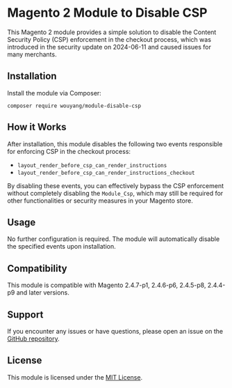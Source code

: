 # Magento 2 Module to Disable CSP

This Magento 2 module provides a simple solution to disable the Content Security Policy (CSP) enforcement in the 
checkout process, which was introduced in the security update on 2024-06-11 and caused issues for many merchants.

## Installation

Install the module via Composer:

`composer require wouyang/module-disable-csp`


## How it Works

After installation, this module disables the following two events responsible for enforcing CSP in the checkout process:

- `layout_render_before_csp_can_render_instructions`
- `layout_render_before_csp_can_render_instructions_checkout`

By disabling these events, you can effectively bypass the CSP enforcement without completely disabling the `Module_Csp`, which may still be required for other functionalities or security measures in your Magento store.

## Usage

No further configuration is required. The module will automatically disable the specified events upon installation.

## Compatibility

This module is compatible with Magento 2.4.7-p1, 2.4.6-p6, 2.4.5-p8, 2.4.4-p9 and later versions.

## Support

If you encounter any issues or have questions, please open an issue on the [GitHub repository](https://github.com/weiweiouyang/magento2-module-disable-csp).

## License

This module is licensed under the [MIT License](LICENSE).
